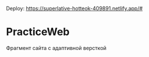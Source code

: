 Deploy: https://superlative-hotteok-409891.netlify.app/#

# PracticeWeb

Фрагмент сайта с адаптивной версткой
